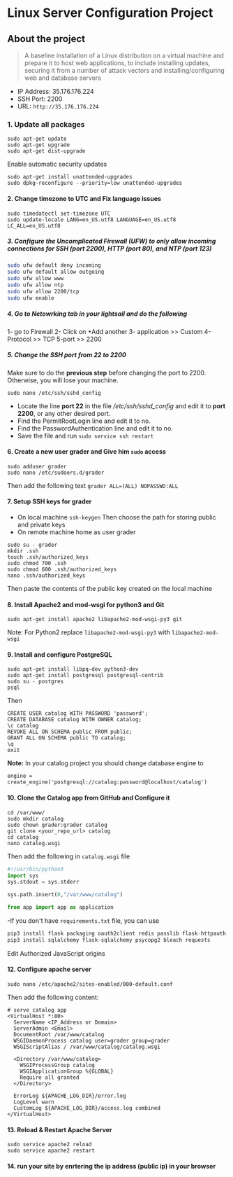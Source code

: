 # Linux Server Configuration Project

## About the project

> A baseline installation of a Linux distribution on a virtual machine and prepare it to host web applications, to include installing updates, securing it from a number of attack vectors and installing/configuring web and database servers

* IP Address: 35.176.176.224
* SSH Port: 2200
* URL: `http://35.176.176.224`

### 1. Update all packages

```linux
sudo apt-get update
sudo apt-get upgrade
sudo apt-get dist-upgrade
```

Enable automatic security updates

```linux
sudo apt-get install unattended-upgrades
sudo dpkg-reconfigure --priority=low unattended-upgrades
```

#### 2. Change timezone to UTC and Fix language issues

```linux
sudo timedatectl set-timezone UTC
sudo update-locale LANG=en_US.utf8 LANGUAGE=en_US.utf8 LC_ALL=en_US.utf8
```

##### 3. Configure the Uncomplicated Firewall (UFW) to only allow incoming connections for SSH (port 2200), HTTP (port 80), and NTP (port 123)

```bash
sudo ufw default deny incoming
sudo ufw default allow outgoing
sudo ufw allow www
sudo ufw allow ntp
sudo ufw allow 2200/tcp
sudo ufw enable
```

##### 4. Go to Netowrking tab in your lightsail and do the following

1- go to Firewall
2- Click on +Add another
3- application >> Custom
4-Protocol >> TCP
5-port >> 2200

##### 5. Change the SSH port from 22 to 2200

Make sure to do the **previous step** before changing the port to 2200. Otherwise, you will lose your machine.

```linux
sudo nano /etc/ssh/sshd_config
```

* Locate the line **port 22** in the file */etc/ssh/sshd_config* and edit it to  **port 2200**, or any other desired port.
* Find the PermitRootLogin line and edit it to no.
* Find the PasswordAuthentication line and edit it to no.
* Save the file and run `sudo service ssh restart`

#### 6. Create a new user grader and Give him `sudo` access

```linux
sudo adduser grader
sudo nano /etc/sudoers.d/grader
```

Then add the following text `grader ALL=(ALL) NOPASSWD:ALL`

#### 7. Setup SSH keys for grader

* On local machine
`ssh-keygen`
Then choose the path for storing public and private keys
* On remote machine home as user grader

```linux
sudo su - grader
mkdir .ssh
touch .ssh/authorized_keys
sudo chmod 700 .ssh
sudo chmod 600 .ssh/authorized_keys
nano .ssh/authorized_keys
```

Then paste the contents of the public key created on the local machine

#### 8. Install Apache2 and mod-wsgi for python3 and Git

```linux
sudo apt-get install apache2 libapache2-mod-wsgi-py3 git
```

Note: For Python2 replace `libapache2-mod-wsgi-py3` with `libapache2-mod-wsgi`

#### 9. Install and configure PostgreSQL

```linux
sudo apt-get install libpq-dev python3-dev
sudo apt-get install postgresql postgresql-contrib
sudo su - postgres
psql
```

Then

```linux
CREATE USER catalog WITH PASSWORD 'password';
CREATE DATABASE catalog WITH OWNER catalog;
\c catalog
REVOKE ALL ON SCHEMA public FROM public;
GRANT ALL ON SCHEMA public TO catalog;
\q
exit
```

**Note:** In your catalog project you should change database engine to

```linux
engine = create_engine('postgresql://catalog:password@localhost/catalog')
```

#### 10. Clone the Catalog app from GitHub and Configure it

```linux
cd /var/www/
sudo mkdir catalog
sudo chown grader:grader catalog
git clone <your_repo_url> catalog
cd catalog
nano catalog.wsgi
```

Then add the following in `catalog.wsgi` file

```python
#!/usr/bin/python3
import sys
sys.stdout = sys.stderr

sys.path.insert(0,"/var/www/catalog")

from app import app as application
```

-If you don't have `requirements.txt` file, you can use

```python
pip3 install flask packaging oauth2client redis passlib flask-httpauth
pip3 install sqlalchemy flask-sqlalchemy psycopg2 bleach requests
```

Edit Authorized JavaScript origins

#### 12. Configure apache server

```linux
sudo nano /etc/apache2/sites-enabled/000-default.conf
```

Then add the following content:

```nano
# serve catalog app
<VirtualHost *:80>
  ServerName <IP_Address or Domain>
  ServerAdmin <Email>
  DocumentRoot /var/www/catalog
  WSGIDaemonProcess catalog user=grader group=grader
  WSGIScriptAlias / /var/www/catalog/catalog.wsgi

  <Directory /var/www/catalog>
    WSGIProcessGroup catalog
    WSGIApplicationGroup %{GLOBAL}
    Require all granted
  </Directory>

  ErrorLog ${APACHE_LOG_DIR}/error.log
  LogLevel warn
  CustomLog ${APACHE_LOG_DIR}/access.log combined
</VirtualHost>
```

#### 13. Reload & Restart Apache Server

```linux
sudo service apache2 reload
sudo service apache2 restart
```

#### 14. run your site by enrtering the ip address (public ip) in your browser
